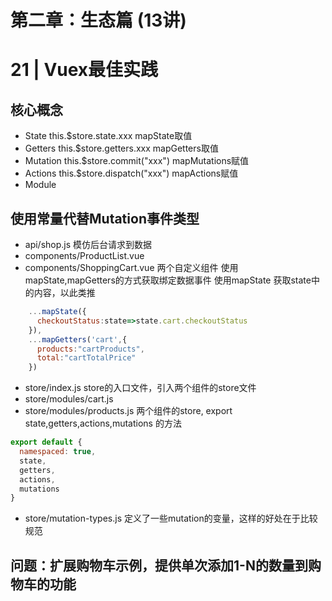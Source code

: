 # 第二章：生态篇 (13讲)

# 21 | Vuex最佳实践
## 核心概念
- State
this.$store.state.xxx  mapState取值
- Getters
this.$store.getters.xxx mapGetters取值
- Mutation
this.$store.commit("xxx") mapMutations赋值
- Actions
this.$store.dispatch("xxx") mapActions赋值
- Module
## 使用常量代替Mutation事件类型

- api/shop.js
模仿后台请求到数据
- components/ProductList.vue
- components/ShoppingCart.vue
两个自定义组件
使用mapState,mapGetters的方式获取绑定数据事件
使用mapState 获取state中的内容，以此类推
```js
    ...mapState({
      checkoutStatus:state=>state.cart.checkoutStatus
    }),
    ...mapGetters('cart',{
      products:"cartProducts",
      total:"cartTotalPrice"
    })
```
- store/index.js
store的入口文件，引入两个组件的store文件
- store/modules/cart.js
- store/modules/products.js
两个组件的store, export  state,getters,actions,mutations 的方法
```js
export default {
  namespaced: true,
  state,
  getters,
  actions,
  mutations
}
```
- store/mutation-types.js
定义了一些mutation的变量，这样的好处在于比较规范
## 问题：扩展购物车示例，提供单次添加1-N的数量到购物车的功能